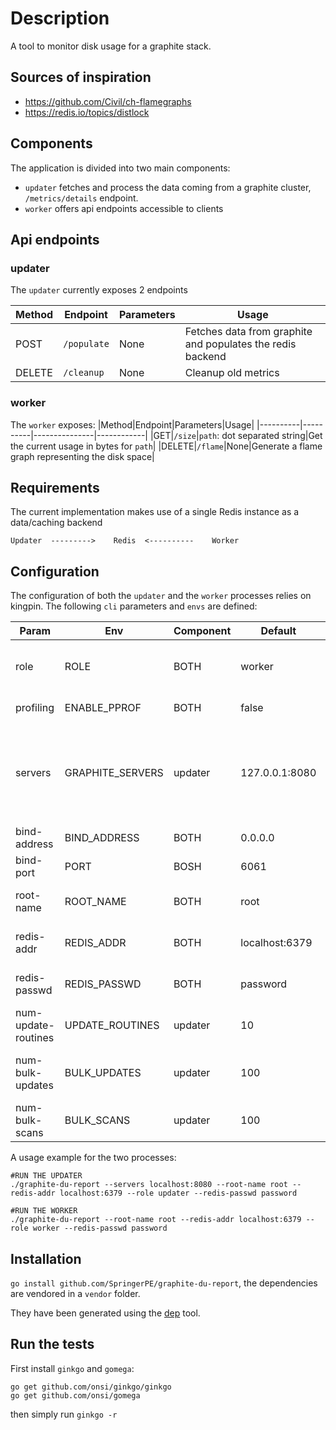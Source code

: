 # Description
A tool to monitor disk usage for a graphite stack.

## Sources of inspiration

- https://github.com/Civil/ch-flamegraphs
- https://redis.io/topics/distlock

## Components
The application is divided into two main components:
- `updater` fetches and process the data coming from a graphite cluster, `/metrics/details` endpoint.
- `worker` offers api endpoints accessible to clients

## Api endpoints
### updater
The `updater` currently exposes 2 endpoints

|Method|Endpoint|Parameters|Usage|
|----------|----------|---------------|-----------------|
|POST|`/populate`|None|Fetches data from graphite and populates the redis backend|
|DELETE|`/cleanup`|None|Cleanup old metrics

### worker
The `worker` exposes:
|Method|Endpoint|Parameters|Usage|
|----------|----------|---------------|------------|
|GET|`/size`|`path`: dot separated string|Get the current usage in bytes for `path`|
|DELETE|`/flame`|None|Generate a flame graph representing the disk space|


## Requirements
The current implementation makes use of a single Redis instance as a data/caching backend

```
Updater  --------->    Redis  <----------    Worker
```

## Configuration
The configuration of both the `updater` and the `worker` processes relies on kingpin. The following `cli` parameters and `envs` are defined:

|Param|Env|Component|Default|Meaning|
|------|------|---------|-------|-------|
|role|ROLE|BOTH|worker|if worker run a `worker` process otherwise run a `updater` process|
|profiling|ENABLE_PPROF|BOTH|false|enable pprof profiling|
|servers|GRAPHITE_SERVERS|updater|127.0.0.1:8080|comma separated list of graphite carbonserver endpoint, exposing `/metrics/details` endpoint|
|bind-address|BIND_ADDRESS|BOTH|0.0.0.0|binding address for the process|
|bind-port|PORT|BOSH|6061|binding port for the process|
|root-name|ROOT_NAME|BOTH|root|name for the root of the filesystem tree|
|redis-addr|REDIS_ADDR|BOTH|localhost:6379|address and port for the redis datastore
|redis-passwd|REDIS_PASSWD|BOTH|password|password to access the redis datastore|
|num-update-routines|UPDATE_ROUTINES|updater|10|num of concurrent update routines|
|num-bulk-updates|BULK_UPDATES|updater|100|num of concurrent bulk operations for redis|
|num-bulk-scans|BULK_SCANS|updater|100|num of bulk scans for redis|

A usage example for the two processes:
```
#RUN THE UPDATER
./graphite-du-report --servers localhost:8080 --root-name root --redis-addr localhost:6379 --role updater --redis-passwd password
```
```
#RUN THE WORKER
./graphite-du-report --root-name root --redis-addr localhost:6379 --role worker --redis-passwd password
```
## Installation
`go install github.com/SpringerPE/graphite-du-report`, the dependencies are vendored in a `vendor` folder.

They have been generated using the [dep](https://github.com/golang/dep) tool.

## Run the tests
First install `ginkgo` and `gomega`:

```
go get github.com/onsi/ginkgo/ginkgo
go get github.com/onsi/gomega
```

then simply run ```ginkgo -r```
